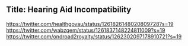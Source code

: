 Title: Hearing Aid Incompatibility
---

https://twitter.com/healthgovau/status/1261826148020809728?s=19
https://twitter.com/wabzqem/status/1261837148224811009?s=19
https://twitter.com/ondroad2royalty/status/1262302097178910721?s=19
